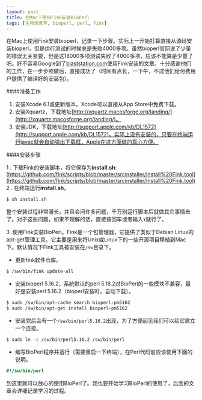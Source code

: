 ```yaml
---
layout: post
title: 在Mac下使用Fink安装BioPerl
tags: [生物信息学, bioperl, perl, Fink]
---
```


在Mac上使用Fink安装bioperl，记录一下步骤。实际上一开始打算直接从源码安装bioperl，但是运行测试的时候总是失败4000多项。虽然bioperl官网说了少量的错误无关紧要，但是这18000多项测试失败了4000多项，应该不能算是少量了吧。好不容易Google到了[blaststation.com](http://www.blaststation.com/freestuff/en/howtoBioPerlMac.html#1010)使用Fink安装的文章。十分感谢他们的工作，在一步步照做后，直接成功了（时间有点长，一下午，不过他们给付费用户提供了编译好的安装包）。

####准备工作

1. 安装Xcode 6.1或更新版本。Xcode可以直接从App Store中免费下载。
2. 安装Xquartz，下载地址[http://xquartz.macosforge.org/landing/](http://xquartz.macosforge.org/landing/)。
3. 安装JDK，下载地址[http://support.apple.com/kb/DL1572](http://support.apple.com/kb/DL1572)。实际上没有安装的，只要在终端运行javac就会自动弹出下载框，Apple在这方面做的真心方便。

####安装步骤

1 . 下载Fink的安装脚本，将它保存为**install.sh**:[https://github.com/fink/scripts/blob/master/srcinstaller/Install%20Fink.tool](https://github.com/fink/scripts/blob/master/srcinstaller/Install%20Fink.tool)
2 . 在终端运行**install.sh**。

```bash
$ sh install.sh
```

整个安装过程非常漫长，并且会问许多问题，千万别运行脚本后就做其它事情去了。对于这些问题，如果不理解的话，直接按回车或者输入`Y`就行了。

3 .使用Fink安装BioPerl。Fink是一个包管理器，它提供了类似于Debian Linux的apt-get管理工具。它主要是用来将Unix或Linux下的一些开源项目移植到Mac下。默认情况下Fink工具被安装在`/sw`目录下。

- 更新fink软件仓库。

```bash
$ /sw/bin/fink update-all
```

- 安装bioperl 5.16.2，系统默认的perl 5.18.2对BioPerl的一些模块不兼容，最好是安装perl 5.16.2（bioperl安装时，自动下载）。

```bash
$ sudo /sw/bin/apt-cache search bioperl-pm5162
$ sudo /sw/bin/apt-get install bioperl-pm5162
```

- 安装完后会有一个`/sw/bin/perl5.16.2`出现，为了方便起见我们可以给它建立一个连接。

```bash
$ sudo ln -s /sw/bin/perl5.16.2 /sw/bin/perl
```

- 编写BioPerl程序并运行（需要重启一下终端），在Perl代码前应该使用下面的说明。

```perl
#!/sw/bin/perl 
```

到这里就可以放心的使用BioPerl了。我也要开始学习BioPerl的使用了，后面的文章会详细记录学习的过程。